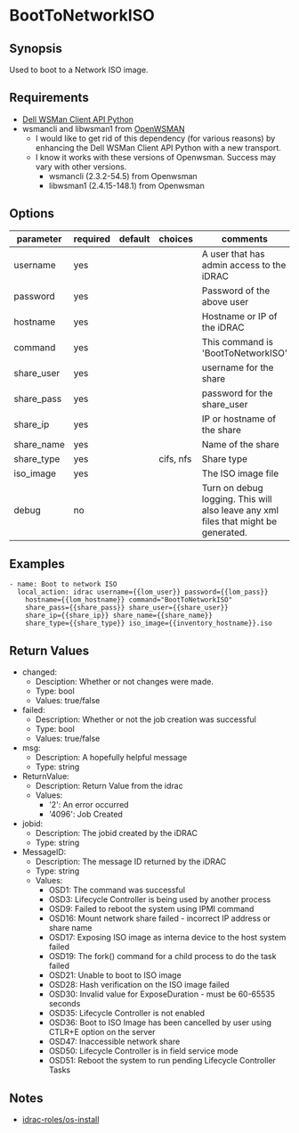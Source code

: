 # BootToNetworkISO

## Synopsis

Used to boot to a Network ISO image.

## Requirements

* [Dell WSMan Client API Python](https://github.com/hbeatty/dell-wsman-client-api-python)
* wsmancli and libwsman1 from [OpenWSMAN](https://openwsman.github.io/)
  * I would like to get rid of this dependency (for various reasons) by enhancing the Dell WSMan Client API Python with a new transport.
  * I know it works with these versions of Openwsman. Success may vary with other versions.
    * wsmancli (2.3.2-54.5) from Openwsman
    * libwsman1 (2.4.15-148.1) from Openwsman

## Options

| parameter  | required | default | choices   | comments                                  |
| ---------  | -------- | ------- | -------   | --------                                  |
| username   | yes      |         |           | A user that has admin access to the iDRAC |
| password   | yes      |         |           | Password of the above user                |
| hostname   | yes      |         |           | Hostname or IP of the iDRAC               |
| command    | yes      |         |           | This command is 'BootToNetworkISO'        |
| share_user | yes      |         |           | username for the share                    |
| share_pass | yes      |         |           | password for the share_user               |
| share_ip   | yes      |         |           | IP or hostname of the share               |
| share_name | yes      |         |           | Name of the share                         |
| share_type | yes      |         | cifs, nfs | Share type                                |
| iso_image  | yes      |         |           | The ISO image file                        |
| debug      | no       |         |           | Turn on debug logging. This will also leave any xml files that might be generated. |

## Examples

```
- name: Boot to network ISO
  local_action: idrac username={{lom_user}} password={{lom_pass}}
    hostname={{lom_hostname}} command="BootToNetworkISO"
    share_pass={{share_pass}} share_user={{share_user}}
    share_ip={{share_ip}} share_name={{share_name}}
    share_type={{share_type}} iso_image={{inventory_hostname}}.iso
```

## Return Values

  * changed:
    * Desciption: Whether or not changes were made.
    * Type: bool
    * Values: true/false
  * failed:
    * Description: Whether or not the job creation was successful
    * Type: bool
    * Values: true/false
  * msg:
    * Description: A hopefully helpful message
    * Type: string
  * ReturnValue:
    * Description: Return Value from the idrac
    * Values:
      * '2': An error occurred
      * '4096': Job Created
  * jobid:
    * Description: The jobid created by the iDRAC
    * Type: string
  * MessageID:
    * Description: The message ID returned by the iDRAC
    * Type: string
    * Values:
      * OSD1: The command was successful
      * OSD3: Lifecycle Controller is being used by another process
      * OSD9: Failed to reboot the system using IPMI command
      * OSD16: Mount network share failed - incorrect IP address or share name
      * OSD17: Exposing ISO image as interna device to the host system failed
      * OSD19: The fork() command for a child process to do the task failed
      * OSD21: Unable to boot to ISO image
      * OSD28: Hash verification on the ISO image failed
      * OSD30: Invalid value for ExposeDuration - must be 60-65535 seconds
      * OSD35: Lifecycle Controller is not enabled
      * OSD36: Boot to ISO Image has been cancelled by user using CTLR+E option on the server
      * OSD47: Inaccessible network share
      * OSD50: Lifecycle Controller is in field service mode
      * OSD51: Reboot the system to run pending Lifecycle Controller Tasks

## Notes

* [idrac-roles/os-install](https://github.com/hbeatty/idrac-roles/tree/master/os-install)
